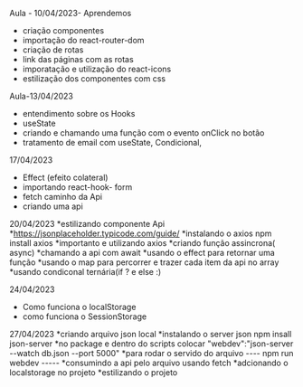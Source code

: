 Aula - 10/04/2023- Aprendemos
* criação componentes
* importação do react-router-dom
* criação de rotas 
* link das páginas com as rotas
* imporatação e utilização do react-icons
* estilização dos componentes com css

Aula-13/04/2023
* entendimento sobre os Hooks
* useState 
* criando e chamando uma função com o evento onClick no botão
* tratamento de email com useState, Condicional,

17/04/2023
* Effect (efeito colateral)
* importando react-hook- form
* fetch caminho da Api
* criando uma api

20/04/2023
*estilizando componente Api
*https://jsonplaceholder.typicode.com/guide/
*instalando o axios npm install axios
*importanto e utilizando axios
*criando função assincrona( async) 
*chamando a api com await
*usando o effect para retornar uma função
*usando o map para percorrer e trazer cada item da api no array
*usando condiconal ternária(if ?  e else :)


24/04/2023

* Como funciona o localStorage
* como funciona o SessionStorage


27/04/2023
*criando arquivo json local
*instalando o server json npm insall json-server
*no package e dentro do scripts colocar "webdev":"json-server --watch db.json --port 5000"
*para rodar o servido do arquivo ---- npm run webdev -----
*consumindo a api pelo arquivo usando fetch
*adcionando o localstorage no projeto
*estilizando o projeto
